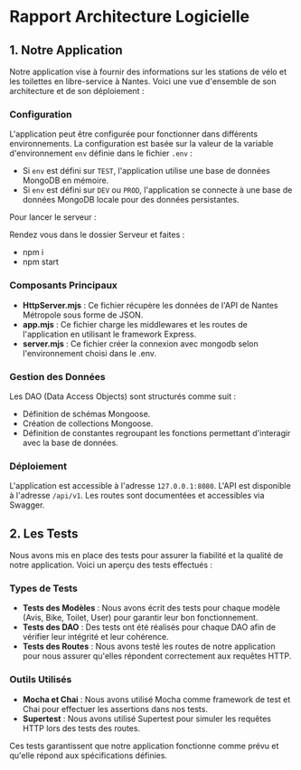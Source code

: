 # Rapport Architecture Logicielle

## 1. Notre Application

Notre application vise à fournir des informations sur les stations de vélo et les toilettes en libre-service à Nantes. Voici une vue d'ensemble de son architecture et de son déploiement :

### Configuration
L'application peut être configurée pour fonctionner dans différents environnements. La configuration est basée sur la valeur de la variable d'environnement `env` définie dans le fichier `.env` :

- Si `env` est défini sur `TEST`, l'application utilise une base de données MongoDB en mémoire.
- Si `env` est défini sur `DEV` ou `PROD`, l'application se connecte à une base de données MongoDB locale pour des données persistantes.

Pour lancer le serveur : 

Rendez vous dans le dossier Serveur et faites :
- npm i
- npm start

### Composants Principaux
- **HttpServer.mjs** : Ce fichier récupère les données de l'API de Nantes Métropole sous forme de JSON.
- **app.mjs** : Ce fichier charge les middlewares et les routes de l'application en utilisant le framework Express.
- **server.mjs** : Ce fichier créer la connexion avec mongodb selon l'environnement choisi dans le .env. 

### Gestion des Données
Les DAO (Data Access Objects) sont structurés comme suit :
- Définition de schémas Mongoose.
- Création de collections Mongoose.
- Définition de constantes regroupant les fonctions permettant d'interagir avec la base de données.

### Déploiement
L'application est accessible à l'adresse `127.0.0.1:8080`. L'API est disponible à l'adresse `/api/v1`. Les routes sont documentées et accessibles via Swagger.

## 2. Les Tests

Nous avons mis en place des tests pour assurer la fiabilité et la qualité de notre application. Voici un aperçu des tests effectués :

### Types de Tests
- **Tests des Modèles** : Nous avons écrit des tests pour chaque modèle (Avis, Bike, Toilet, User) pour garantir leur bon fonctionnement.
- **Tests des DAO** : Des tests ont été réalisés pour chaque DAO afin de vérifier leur intégrité et leur cohérence.
- **Tests des Routes** : Nous avons testé les routes de notre application pour nous assurer qu'elles répondent correctement aux requêtes HTTP.

### Outils Utilisés
- **Mocha et Chai** : Nous avons utilisé Mocha comme framework de test et Chai pour effectuer les assertions dans nos tests.
- **Supertest** : Nous avons utilisé Supertest pour simuler les requêtes HTTP lors des tests des routes.

Ces tests garantissent que notre application fonctionne comme prévu et qu'elle répond aux spécifications définies.
